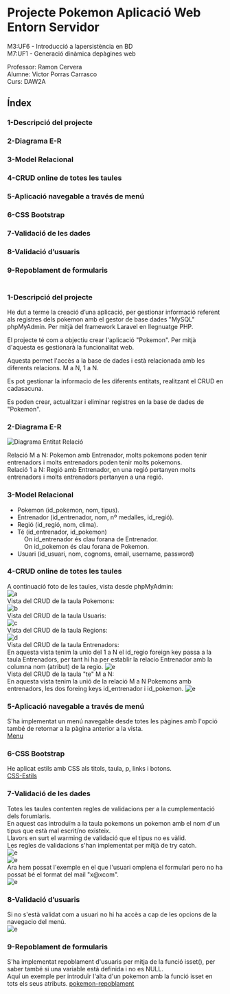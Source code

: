# Projecte Pokemon Aplicació Web Entorn Servidor
M3:UF6 - Introducció a lapersistència en BD<br>
M7:UF1 - Generació dinàmica depàgines web<br>

Professor: Ramon Cervera<br>
Alumne: Victor Porras Carrasco<br>
Curs: DAW2A<br>

## Índex

### 1-Descripció del projecte <a name="descripcio"></a>
### 2-Diagrama E-R<br>
### 3-Model Relacional<br>
### 4-CRUD online de totes les taules<br>
### 5-Aplicació navegable a través de menú<br>
### 6-CSS Bootstrap<br>
### 7-Validació de les dades <br>
### 8-Validació d’usuaris<br>
### 9-Repoblament de formularis<br><br>

### 1-Descripció del projecte <a name="descripcio"></a><br>

He dut a terme la creació d’una aplicació, per gestionar informació referent als registres dels pokemon amb el gestor de base dades "MySQL" phpMyAdmin. Per mitjà del framework Laravel en llegnuatge PHP.<br>

El projecte té com a objectiu crear l'aplicació "Pokemon". Per mitjà d'aquesta es gestionarà la funcionalitat web.<br>

Aquesta permet l'accès a la base de dades i està relacionada amb les diferents relacions. M a N, 1 a N.<br>

Es pot gestionar la informacio de les diferents entitats, realitzant el CRUD en cadasacuna.<br>

Es poden crear, actualitzar i eliminar registres en la base de dades de "Pokemon".<br>

### 2-Diagrama E-R<br>
![Diagrama Entitat Relació](pokemon/imatges/pokemon1.jpg)<br>

Relació M a N: Pokemon amb Entrenador, molts pokemons poden tenir entrenadors i molts entrenadors poden tenir molts pokemons.<br>
Relació 1 a N: Regió amb Entrenador, en una regió pertanyen molts entrenadors i molts entrenadors pertanyen a una regió.<br>

### 3-Model Relacional<br>

- Pokemon (id_pokemon, nom, tipus).<br>
- Entrenador (id_entrenador, nom, nº medalles, id_regió).<br>
- Regió (id_regió, nom, clima).<br>
- Té (id_entrenador, id_pokemon)<br>
&nbsp;&nbsp;&nbsp;&nbsp;On id_entrenador és clau forana de Entrenador.<br>
&nbsp;&nbsp;&nbsp;&nbsp;On id_pokemon és clau forana de Pokemon.<br>
- Usuari (id_usuari, nom, cognoms, email, username, password)<br>

### 4-CRUD online de totes les taules<br>
A continuació foto de les taules, vista desde phpMyAdmin:<br>
![a](pokemon/imatges/phpmy.png)<br>
Vista del CRUD de la taula Pokemons:<br>
![b](pokemon/imatges/pokemonTaula.png)<br>
Vista del CRUD de la taula Usuaris:<br>
![c](pokemon/imatges/usuari.png)<br>
Vista del CRUD de la taula Regions:<br>
![d](pokemon/imatges/regio.png)<br>
Vista del CRUD de la taula Entrenadors:<br>
En aquesta vista tenim la unio del 1 a N el id_regio foreign key passa a la taula Entrenadors, per tant hi ha per establir la relacio Entrenador amb la columna nom (atribut) de la regio.
![e](pokemon/imatges/1AN.png)<br>
Vista del CRUD de la taula "te" M a N:<br>
En aquesta vista tenim la unió de la relació M a N Pokemons amb entrenadors, les dos foreing keys id_entrenador i id_pokemon.
![e](pokemon/imatges/MaN.png)<br>

### 5-Aplicació navegable a través de menú<br>
S'ha implementat un menú navegable desde totes les pàgines amb l'opció també de retornar a la pàgina anterior a la vista.<br>
[Menu](https://github.com/VictorPorrasWork/Victor_M7_pokemon/blob/main/pokemon/menu.php)
<br>
### 6-CSS Bootstrap<br>
He aplicat estils amb CSS als titols, taula, p, links i botons.<br>
[CSS-Estils](https://github.com/VictorPorrasWork/Victor_M7_pokemon/blob/main/pokemon/menu.php)
<br>
### 7-Validació de les dades <br>
Totes les taules contenten regles de validacions per a la cumplementació dels forumlaris.<br>
En aquest cas introduïm a la taula pokemons un pokemon amb el nom d'un tipus que està mal escrit/no existeix.<br>
Llavors en surt el warming de validació que el tipus no es vàlid. <br>
Les regles de validacions s'han implementat per mitjà de try catch.<br>
![e](pokemon/imatges/error1.png)<br>
![e](pokemon/imatges/error2.png)<br>
Ara hem possat l'exemple en el que l'usuari omplena el formulari pero no ha possat bé el format del mail "x@xcom".<br>
![e](pokemon/imatges/error3.png)<br>

### 8-Validació d’usuaris<br>
Si no s'està validat com a usuari no hi ha accès a cap de les opcions de la navegacio del menú.<br>
![e](pokemon/imatges/login.png)<br>

### 9-Repoblament de formularis<br>
S'ha implementat repoblament d'usuaris per mitja de la funció isset(), per saber també si una variable està definida i no es NULL.<br>
Aquí un exemple per introduïr l'alta d'un pokemon amb la funció isset en tots els seus atributs.
[pokemon-repoblament](https://github.com/VictorPorrasWork/Victor_M7_pokemon/blob/main/pokemon/pokemons/altaPokemon.php)<br>


